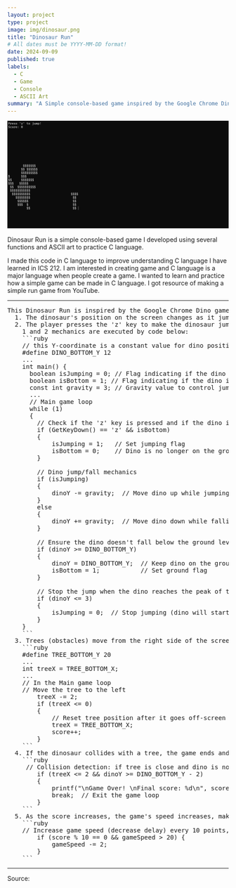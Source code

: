 ```yaml
---
layout: project
type: project
image: img/dinosaur.png
title: "Dinosaur Run"
# All dates must be YYYY-MM-DD format!
date: 2024-09-09
published: true
labels:
  - C
  - Game
  - Console
  - ASCII Art
summary: "A Simple console-based game inspired by the Google Chrome Dino game."
---
```



<img class="img-fluid" src="../img/dino_header.png">

Dinosaur Run is a simple console-based game I developed using several functions and ASCII art to practice C language. 

I made this code in C language to improve understanding C language I have learned in ICS 212. I am interested in creating game and C language is a major language when people create a game. I wanted to learn and practice how a simple game can be made in C language. I got resource of making a simple run game from YouTube. 

<hr>

<pre>
This Dinosaur Run is inspired by the Google Chrome Dino game where the player controls a dinosaur that must jump over obstacles (represented as trees). Mechanics that the game has are described with the following codes :
  1. The dinosaur's position on the screen changes as it jumps and falls back due to gravity.
  2. The player presses the 'z' key to make the dinosaur jump.
    1 and 2 mechanics are executed by code below:
    ```ruby
    // this Y-coordinate is a constant value for dino position where the dino lands (ground level)
    #define DINO_BOTTOM_Y 12
    ...
    int main() {
      boolean isJumping = 0; // Flag indicating if the dino is jumping
      boolean isBottom = 1; // Flag indicating if the dino is on the ground
      const int gravity = 3; // Gravity value to control jump or false speed
      ...
      // Main game loop
      while (1)
      {
        // Check if the 'z' key is pressed and if the dino is on the ground
        if (GetKeyDown() == 'z' && isBottom)
        {
            isJumping = 1;   // Set jumping flag
            isBottom = 0;    // Dino is no longer on the ground
        }

        // Dino jump/fall mechanics
        if (isJumping)
        {
            dinoY -= gravity;  // Move dino up while jumping
        }
        else
        {
            dinoY += gravity;  // Move dino down while falling
        }

        // Ensure the dino doesn't fall below the ground level
        if (dinoY >= DINO_BOTTOM_Y)
        {
            dinoY = DINO_BOTTOM_Y;  // Keep dino on the ground
            isBottom = 1;           // Set ground flag
        }

        // Stop the jump when the dino reaches the peak of the jump
        if (dinoY <= 3)
        {
            isJumping = 0;  // Stop jumping (dino will start falling)
        }
    }
    ```
  3. Trees (obstacles) move from the right side of the screen to the left.
    ```ruby
    #define TREE_BOTTOM_Y 20
    ...
    int treeX = TREE_BOTTOM_X;
    ...
    // In the Main game loop
    // Move the tree to the left
        treeX -= 2;
        if (treeX <= 0) 
        {
            // Reset tree position after it goes off-screen
            treeX = TREE_BOTTOM_X; 
            score++;             
        }
    ```
  4. If the dinosaur collides with a tree, the game ends and displays a "Game Over" message along with the final score.
    ```ruby
     // Collision detection: if tree is close and dino is not high enough, game over
        if (treeX <= 2 && dinoY >= DINO_BOTTOM_Y - 2)
        {
            printf("\nGame Over! \nFinal score: %d\n", score);  // Display final score
            break;  // Exit the game loop
        }
    ```
  5. As the score increases, the game's speed increases, making it progressively faster. 
    ```ruby
    // Increase game speed (decrease delay) every 10 points, making the game harder
        if (score % 10 == 0 && gameSpeed > 20) {
            gameSpeed -= 2;
        }
    ```
</pre>

<hr>

Source: 
